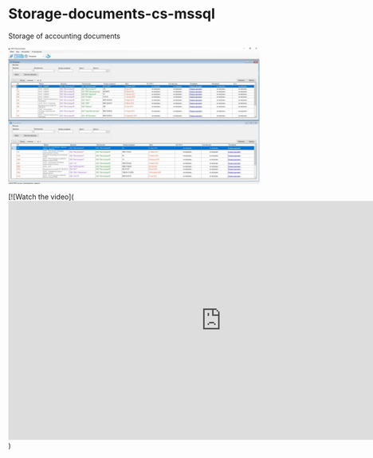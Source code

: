 # Storage-documents-cs-mssql
Storage of accounting documents

[![Watch the video](https://raw.githubusercontent.com/Mesnyankin/Storage-documents-cs-mssql/master/doc.JPG)](https://youtu.be/3Xzhj3ivRIE)

[![Watch the video](<iframe width="854" height="480" src="https://www.youtube.com/embed/yrRPLBYiiEc" frameborder="0" allowfullscreen></iframe>)
